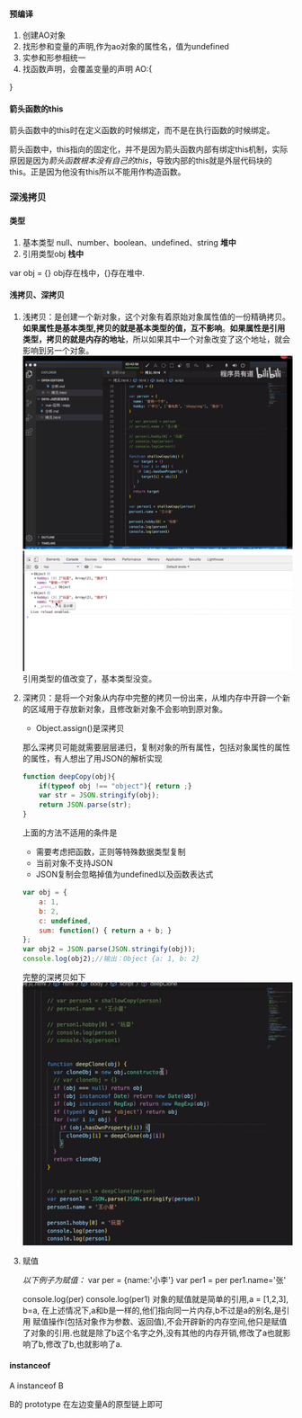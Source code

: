 #### 预编译
1. 创建AO对象
2. 找形参和变量的声明,作为ao对象的属性名，值为undefined
3. 实参和形参相统一
4. 找函数声明，会覆盖变量的声明
AO:{

}

#### 箭头函数的this
箭头函数中的this时在定义函数的时候绑定，而不是在执行函数的时候绑定。

箭头函数中，this指向的固定化，并不是因为箭头函数内部有绑定this机制，实际原因是因为*箭头函数根本没有自己的this*，导致内部的this就是外层代码块的this。正是因为他没有this所以不能用作构造函数。

### 深浅拷贝

#### 类型
1. 基本类型 null、number、boolean、undefined、string  **堆中**
2. 引用类型obj **栈中**

var obj = {}
obj存在栈中，{}存在堆中.
#### 浅拷贝、深拷贝
1. 浅拷贝：是创建一个新对象，这个对象有着原始对象属性值的一份精确拷贝。**如果属性是基本类型,拷贝的就是基本类型的值，互不影响**。**如果属性是引用类型，拷贝的就是内存的地址**，所以如果其中一个对象改变了这个地址，就会影响到另一个对象。
![浅拷贝例子](./images/1.png)
![浅拷贝运行结果](./images/2.png)
引用类型的值改变了，基本类型没变。


2. 深拷贝：是将一个对象从内存中完整的拷贝一份出来，从堆内存中开辟一个新的区域用于存放新对象，且修改新对象不会影响到原对象。
    * Object.assign()是深拷贝

    那么深拷贝可能就需要层层递归，复制对象的所有属性，包括对象属性的属性的属性，有人想出了用JSON的解析实现
    ``` javascript
    function deepCopy(obj){
        if(typeof obj !== "object"){ return ;}
        var str = JSON.stringify(obj);
        return JSON.parse(str);
    }
    ```
    上面的方法不适用的条件是
    * 需要考虑把函数，正则等特殊数据类型复制
    * 当前对象不支持JSON
    * JSON复制会忽略掉值为undefined以及函数表达式
    ```javascript
    var obj = {
        a: 1,
        b: 2,
        c: undefined,
        sum: function() { return a + b; }
    };
    var obj2 = JSON.parse(JSON.stringify(obj));
    console.log(obj2);//输出：Object {a: 1, b: 2}
    ```
    完整的深拷贝如下
    ![完整的深拷贝](./images/3.png)
3. 赋值

    *以下例子为赋值：*
    var per = {name:'小李'}
    var per1 = per
    per1.name='张'

    console.log(per)
    console.log(per1)
    对象的赋值就是简单的引用,a = [1,2,3], b=a, 在上述情况下,a和b是一样的,他们指向同一片内存,b不过是a的别名,是引用
    赋值操作(包括对象作为参数、返回值),不会开辟新的内存空间,他只是赋值了对象的引用.也就是除了b这个名字之外,没有其他的内存开销,修改了a也就影响了b,修改了b,也就影响了a.

#### instanceof 
A instanceof B

B的 prototype 在左边变量A的原型链上即可